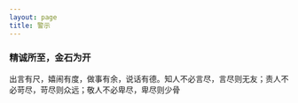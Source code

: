 ```yaml
---
layout: page
title: 警示
---
```


<h3>精诚所至，金石为开</h3>
<p>
出言有尺，嬉闹有度，做事有余，说话有德。知人不必言尽，言尽则无友；责人不必苛尽，苛尽则众远；敬人不必卑尽，卑尽则少骨



